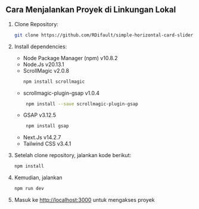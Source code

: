 ## Cara Menjalankan Proyek di Linkungan Lokal

1. Clone Repository:

   ```bash
   git clone https://github.com/RDifault/simple-horizontal-card-slider-clone.git
   ```
2. Install dependencies:
   
   - Node Package Manager (npm) v10.8.2
   - Node.Js v20.13.1
   - ScrollMagic v2.0.8
      ```bash
      npm install scrollmagic
      ```
   - scrollmagic-plugin-gsap v1.0.4
     ```bash
      npm install --save scrollmagic-plugin-gsap
      ```
   - GSAP v3.12.5
     ```bash
      npm install gsap
      ```
   - Next.Js v14.2.7
   - Tailwind CSS v3.4.1
  
3. Setelah clone repository, jalankan kode berikut:
   ```bash
   npm install
   ```
4. Kemudian, jalankan
   ```bash
   npm run dev
   ```
5. Masuk ke [http://localhost:3000](http://localhost:3000) untuk mengakses proyek

